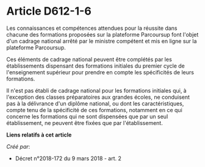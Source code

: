 # Article D612-1-6

Les connaissances et compétences attendues pour la réussite dans chacune des formations proposées sur la plateforme
Parcoursup font l'objet d'un cadrage national arrêté par le ministre compétent et mis en ligne sur la plateforme Parcoursup.

Ces éléments de cadrage national peuvent être complétés par les établissements dispensant des formations initiales du premier
cycle de l'enseignement supérieur pour prendre en compte les spécificités de leurs formations.

Il n'est pas établi de cadrage national pour les formations initiales qui, à l'exception des classes préparatoires aux
grandes écoles, ne conduisent pas à la délivrance d'un diplôme national, ou dont les caractéristiques, compte tenu de la
spécificité de ces formations, notamment en ce qui concerne les formations qui ne sont dispensées que par un seul
établissement, ne peuvent être fixées que par l'établissement.

**Liens relatifs à cet article**

_Créé par_:

  - Décret n°2018-172 du 9 mars 2018 - art. 2
